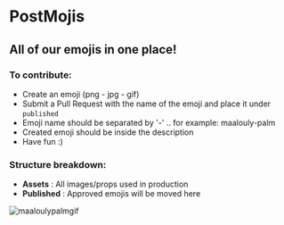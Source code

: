 # PostMojis

## All of our emojis in one place!

### To contribute:

- Create an emoji (png - jpg - gif)
- Submit a Pull Request with the name of the emoji and place it under `published`
- Emoji name should be separated by '-' .. for example: maalouly-palm
- Created emoji should be inside the description
- Have fun :)

### Structure breakdown:

- **Assets** : All images/props used in production
- **Published** : Approved emojis will be moved here

![maaloulypalmgif](https://user-images.githubusercontent.com/32297675/37967235-70c6fe44-31d3-11e8-9ecd-dfb9170d9edd.gif)
